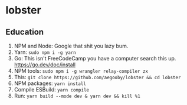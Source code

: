# lobster

## Education

1. NPM and Node: Google that shit you lazy bum.
2. Yarn: `sudo npm i -g yarn`
3. Go: This isn't FreeCodeCamp you have a computer search this up. https://go.dev/doc/install
4. NPM tools: `sudo npm i -g wrangler relay-compiler zx`
5. This: `git clone https://github.com/aegooby/lobster && cd lobster`
6. NPM packages: `yarn install`
7. Compile ESBuild: `yarn compile`
8. Run: `yarn build --mode dev & yarn dev && kill %1`
